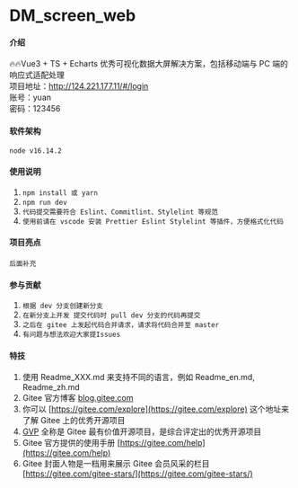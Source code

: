 # DM_screen_web

#### 介绍

🔥🔥Vue3 + TS + Echarts 优秀可视化数据大屏解决方案，包括移动端与 PC 端的响应式适配处理<br>
项目地址：http://124.221.177.11/#/login<br>
账号：yuan<br>
密码：123456

#### 软件架构

`node v16.14.2`

#### 使用说明

1.  `npm install 或 yarn`
2.  `npm run dev`
3.  `代码提交需要符合 Eslint、Commitlint、Stylelint 等规范`
4.  `使用前请在 vscode 安装 Prettier Eslint Stylelint 等插件，方便格式化代码`

#### 项目亮点

`后面补充`

#### 参与贡献

1.  `根据 dev 分支创建新分支`
2.  `在新分支上开发 提交代码时 pull dev 分支的代码再提交`
3.  `之后在 gitee 上发起代码合并请求，请求将代码合并至 master`
4.  `有问题与想法欢迎大家提Issues`

#### 特技

1.  使用 Readme_XXX.md 来支持不同的语言，例如 Readme_en.md, Readme_zh.md
2.  Gitee 官方博客 [blog.gitee.com](https://blog.gitee.com)
3.  你可以 [https://gitee.com/explore](https://gitee.com/explore) 这个地址来了解 Gitee 上的优秀开源项目
4.  [GVP](https://gitee.com/gvp) 全称是 Gitee 最有价值开源项目，是综合评定出的优秀开源项目
5.  Gitee 官方提供的使用手册 [https://gitee.com/help](https://gitee.com/help)
6.  Gitee 封面人物是一档用来展示 Gitee 会员风采的栏目 [https://gitee.com/gitee-stars/](https://gitee.com/gitee-stars/)
